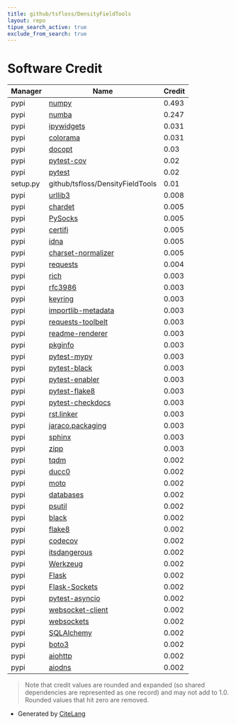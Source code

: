 ```yaml
---
title: github/tsfloss/DensityFieldTools
layout: repo
tipue_search_active: true
exclude_from_search: true
---
```

# Software Credit

|Manager|Name|Credit|
|-------|----|------|
|pypi|[numpy](https://www.numpy.org)|0.493|
|pypi|[numba](https://numba.pydata.org)|0.247|
|pypi|[ipywidgets](http://jupyter.org)|0.031|
|pypi|[colorama](https://github.com/tartley/colorama)|0.031|
|pypi|[docopt](https://pypi.org/project/docopt)|0.03|
|pypi|[pytest-cov](https://pypi.org/project/pytest-cov)|0.02|
|pypi|[pytest](https://pypi.org/project/pytest)|0.02|
|setup.py|github/tsfloss/DensityFieldTools|0.01|
|pypi|[urllib3](https://urllib3.readthedocs.io/)|0.008|
|pypi|[chardet](https://github.com/chardet/chardet)|0.005|
|pypi|[PySocks](https://github.com/Anorov/PySocks)|0.005|
|pypi|[certifi](https://certifiio.readthedocs.io/en/latest/)|0.005|
|pypi|[idna](https://pypi.org/project/idna)|0.005|
|pypi|[charset-normalizer](https://pypi.org/project/charset-normalizer)|0.005|
|pypi|[requests](https://requests.readthedocs.io)|0.004|
|pypi|[rich](https://pypi.org/project/rich)|0.003|
|pypi|[rfc3986](https://pypi.org/project/rfc3986)|0.003|
|pypi|[keyring](https://pypi.org/project/keyring)|0.003|
|pypi|[importlib-metadata](https://pypi.org/project/importlib-metadata)|0.003|
|pypi|[requests-toolbelt](https://pypi.org/project/requests-toolbelt)|0.003|
|pypi|[readme-renderer](https://pypi.org/project/readme-renderer)|0.003|
|pypi|[pkginfo](https://pypi.org/project/pkginfo)|0.003|
|pypi|[pytest-mypy](https://pypi.org/project/pytest-mypy)|0.003|
|pypi|[pytest-black](https://pypi.org/project/pytest-black)|0.003|
|pypi|[pytest-enabler](https://pypi.org/project/pytest-enabler)|0.003|
|pypi|[pytest-flake8](https://pypi.org/project/pytest-flake8)|0.003|
|pypi|[pytest-checkdocs](https://pypi.org/project/pytest-checkdocs)|0.003|
|pypi|[rst.linker](https://pypi.org/project/rst.linker)|0.003|
|pypi|[jaraco.packaging](https://pypi.org/project/jaraco.packaging)|0.003|
|pypi|[sphinx](https://pypi.org/project/sphinx)|0.003|
|pypi|[zipp](https://pypi.org/project/zipp)|0.003|
|pypi|[tqdm](https://tqdm.github.io)|0.002|
|pypi|[ducc0](https://gitlab.mpcdf.mpg.de/mtr/ducc)|0.002|
|pypi|[moto](https://pypi.org/project/moto)|0.002|
|pypi|[databases](https://pypi.org/project/databases)|0.002|
|pypi|[psutil](https://pypi.org/project/psutil)|0.002|
|pypi|[black](https://pypi.org/project/black)|0.002|
|pypi|[flake8](https://pypi.org/project/flake8)|0.002|
|pypi|[codecov](https://pypi.org/project/codecov)|0.002|
|pypi|[itsdangerous](https://pypi.org/project/itsdangerous)|0.002|
|pypi|[Werkzeug](https://pypi.org/project/Werkzeug)|0.002|
|pypi|[Flask](https://pypi.org/project/Flask)|0.002|
|pypi|[Flask-Sockets](https://pypi.org/project/Flask-Sockets)|0.002|
|pypi|[pytest-asyncio](https://pypi.org/project/pytest-asyncio)|0.002|
|pypi|[websocket-client](https://pypi.org/project/websocket-client)|0.002|
|pypi|[websockets](https://pypi.org/project/websockets)|0.002|
|pypi|[SQLAlchemy](https://pypi.org/project/SQLAlchemy)|0.002|
|pypi|[boto3](https://pypi.org/project/boto3)|0.002|
|pypi|[aiohttp](https://pypi.org/project/aiohttp)|0.002|
|pypi|[aiodns](https://pypi.org/project/aiodns)|0.002|


> Note that credit values are rounded and expanded (so shared dependencies are represented as one record) and may not add to 1.0. Rounded values that hit zero are removed.


- Generated by [CiteLang](https://github.com/vsoch/citelang)
